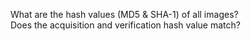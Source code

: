 What are the hash values (MD5 & SHA-1) of all images?<br>
Does the acquisition and verification hash value match?<br><br>

